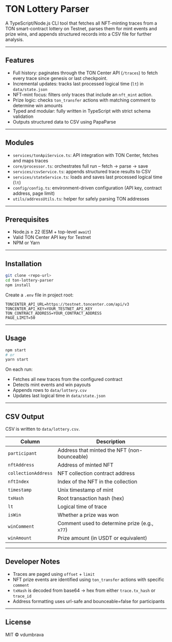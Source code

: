# TON Lottery Parser

A TypeScript/Node.js CLI tool that fetches all NFT-minting traces from a TON smart-contract lottery on Testnet, parses them for mint events and prize wins, and appends structured records into a CSV file for further analysis.

---

## Features

- Full history: paginates through the TON Center API (`/traces`) to fetch every trace since genesis or last checkpoint.
- Incremental updates: tracks last processed logical time (`lt`) in `data/state.json`
- NFT-mint focus: filters only traces that include an `nft_mint` action.
- Prize logic: checks `ton_transfer` actions with matching comment to determine win amounts
- Typed and modular: fully written in TypeScript with strict schema validation
- Outputs structured data to CSV using PapaParse

---

## Modules

- `services/tonApiService.ts`: API integration with TON Center, fetches and maps traces
- `core/processor.ts`: orchestrates full run – fetch → parse → save
- `services/csvService.ts`: appends structured trace results to CSV
- `services/stateService.ts`: loads and saves last processed logical time (`lt`)
- `config/config.ts`: environment-driven configuration (API key, contract address, page limit)
- `utils/addressUtils.ts`: helper for safely parsing TON addresses

---

## Prerequisites

- Node.js ≥ 22 (ESM + top-level `await`)
- Valid TON Center API key for Testnet
- NPM or Yarn

---

## Installation

```bash
git clone <repo-url>
cd ton-lottery-parser
npm install
```

Create a `.env` file in project root:

```dotenv
TONCENTER_API_URL=https://testnet.toncenter.com/api/v3
TONCENTER_API_KEY=YOUR_TESTNET_API_KEY
TON_CONTRACT_ADDRESS=YOUR_CONTRACT_ADDRESS
PAGE_LIMIT=50
```

---

## Usage

```bash
npm start
# or
yarn start
```

On each run:

- Fetches all new traces from the configured contract
- Detects mint events and win payouts
- Appends rows to `data/lottery.csv`
- Updates last logical time in `data/state.json`

---

## CSV Output

CSV is written to `data/lottery.csv`.

| Column              | Description                                   |
| ------------------- | --------------------------------------------- |
| `participant`       | Address that minted the NFT (non-bounceable)  |
| `nftAddress`        | Address of minted NFT                         |
| `collectionAddress` | NFT collection contract address               |
| `nftIndex`          | Index of the NFT in the collection            |
| `timestamp`         | Unix timestamp of mint                        |
| `txHash`            | Root transaction hash (hex)                   |
| `lt`                | Logical time of trace                         |
| `isWin`             | Whether a prize was won                       |
| `winComment`        | Comment used to determine prize (e.g., `x77`) |
| `winAmount`         | Prize amount (in USDT or equivalent)          |

---

## Developer Notes

- Traces are paged using `offset` + `limit`
- NFT prize events are identified using `ton_transfer` actions with specific `comment`
- `txHash` is decoded from base64 → hex from either `trace.tx_hash` or `trace_id`
- Address formatting uses url-safe and bounceable=false for participants

---

## License

MIT © vdumbrava
